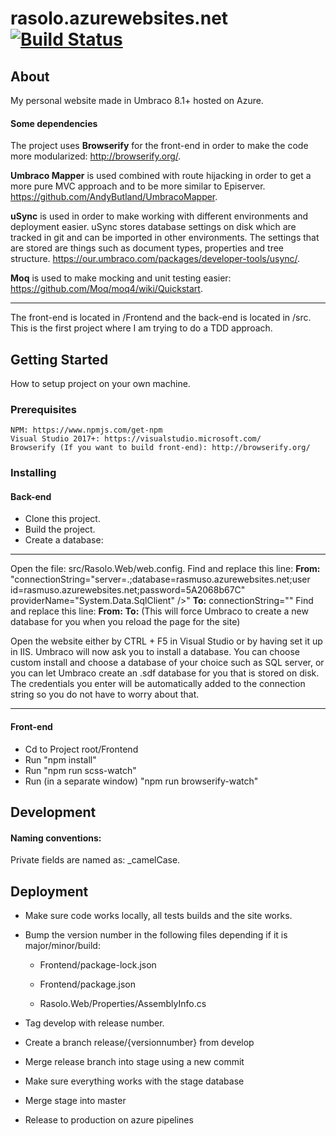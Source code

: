 # rasolo.azurewebsites.net [![Build Status](https://dev.azure.com/rasmusolofssons/rasolo/_apis/build/status/rasolo%20-%201%20-%20CI?branchName=master)](https://dev.azure.com/rasmusolofssons/rasolo/_build/latest?definitionId=2&branchName=master)

## About ##
My personal website made in Umbraco 8.1+ hosted on Azure.

#### Some dependencies

The project uses **Browserify** for the front-end in order to make the code more modularized: http://browserify.org/.

**Umbraco Mapper** is used combined with route hijacking in order to get a more pure MVC approach and to be more similar to Episerver. https://github.com/AndyButland/UmbracoMapper.

**uSync** is used in order to make working with different environments and deployment easier. uSync stores database settings on disk which are tracked in git and can be imported in other environments. The settings that are stored are things such as document types, properties and tree structure. https://our.umbraco.com/packages/developer-tools/usync/.

**Moq** is used to make mocking and unit testing easier: https://github.com/Moq/moq4/wiki/Quickstart.

___

The front-end is located in /Frontend and the back-end is located in /src.
This is the first project where I am trying to do a TDD approach.

## Getting Started
How to setup project on your own machine.
### Prerequisites
```
NPM: https://www.npmjs.com/get-npm
Visual Studio 2017+: https://visualstudio.microsoft.com/
Browserify (If you want to build front-end): http://browserify.org/
```

### Installing

#### Back-end
* Clone this project.
* Build the project.
* Create a database:
___
Open the file: src/Rasolo.Web/web.config.
Find and replace this line:
**From:** "connectionString="server=.;database=rasmuso.azurewebsites.net;user id=rasmuso.azurewebsites.net;password=5A2068b67C" providerName="System.Data.SqlClient" />"
**To:** connectionString=""
Find and replace this line:
**From:** <add key="Umbraco.Core.ConfigurationStatus" value="8.1.0" />
**To:** <add key="Umbraco.Core.ConfigurationStatus" value="" />
(This will force Umbraco to create a new database for you when you reload the page for the site)

Open the website either by CTRL + F5 in Visual Studio or by having set it up in IIS. Umbraco will now ask you to install a database. You can choose custom install and choose a database of your choice such as SQL server, or you can let Umbraco create an .sdf database for you that is stored on disk. The credentials you enter will be automatically added to the connection string so you do not have to worry about that.

___
#### Front-end
* Cd to Project root/Frontend
* Run "npm install"
* Run "npm run scss-watch"
* Run (in a separate window) "npm run browserify-watch"



## Development
#### Naming conventions:
Private fields are named as: _camelCase.



## Deployment

* Make sure code works locally, all tests builds and the site works.
* Bump the version number in the following files depending if it is major/minor/build:

  * Frontend/package-lock.json

  * Frontend/package.json

  * Rasolo.Web/Properties/AssemblyInfo.cs
* Tag develop with release number.
* Create a branch release/{versionnumber} from develop
* Merge release branch into stage using a new commit
* Make sure everything works with the stage database
* Merge stage into master
* Release to production on azure pipelines
